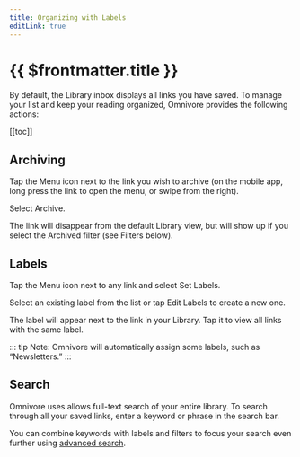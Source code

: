 ```yaml
---
title: Organizing with Labels
editLink: true
---
```


# {{ $frontmatter.title }}

By default, the Library inbox displays all links you have saved. To manage your list and keep your reading organized, Omnivore provides the following actions:

[[toc]]

## Archiving

Tap the Menu icon next to the link you wish to archive (on the mobile app, long press the link to open the menu, or swipe from the right).

Select Archive.

The link will disappear from the default Library view, but will show up if you select the Archived filter (see Filters below).

## Labels

Tap the Menu icon next to any link and select Set Labels.

Select an existing label from the list or tap Edit Labels to create a new one.

The label will appear next to the link in your Library. Tap it to view all links with the same label.

::: tip Note: Omnivore will automatically assign some labels, such as “Newsletters.”
:::

## Search

Omnivore uses allows full-text search of your entire library. To search through all your saved links, enter a keyword or phrase in the search bar.

You can combine keywords with labels and filters to focus your search even further using [advanced search](./search).
